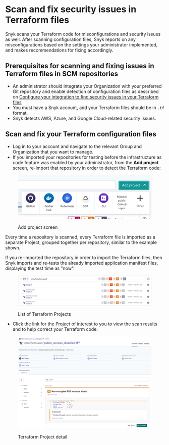 # Scan and fix security issues in Terraform files

Snyk scans your Terraform code for misconfigurations and security issues as well. After scanning configuration files, Snyk reports on any misconfigurations based on the settings your administrator implemented, and makes recommendations for fixing accordingly.

## Prerequisites for scanning and fixing issues in Terraform files in SCM repositories

* An administrator should integrate your Organization with your preferred Git repository and enable detection of configuration files as described on [Configure your integration to find security issues in your Terraform files](configure-your-integration-to-find-security-issues-in-your-terraform-files-current-iac.md)
* You must have a Snyk account, and your Terraform files should be in `.tf` format.
* Snyk detects AWS, Azure, and Google Cloud-related security issues.

## Scan and fix your Terraform configuration files

* Log in to your account and navigate to the relevant Group and Organization that you want to manage.
* If you  imported your repositories for testing before the infrastructure as code feature was enabled by your administrator, from the **Add project** screen, re-import that repository in order to detect the Terraform code:

<figure><img src="../../../../.gitbook/assets/screenshot_2020-07-09_at_12.44.03 (1) (1) (3) (3) (2) (1) (1) (1) (1) (1) (1) (1) (1) (1) (1) (1) (1) (1) (1) (1) (1) (1) (1) (1) (1) (1) (1) (1) (1) (1) (1) (1) (1) (1) (1) (1) (1) (1) (1) (1) (1) (1) (1) (1) (1) (1) (1) (1) (1) (1) (1) (1) (1)  (25).png" alt="Add project screen"><figcaption><p>Add project screen</p></figcaption></figure>

Every time a repository is scanned, every Terraform file is imported as a separate Project, grouped together per repository, similar to the example shown.

If you re-imported the repository in order to import the Terraform files, then Snyk imports and re-tests the already imported application manifest files, displaying the test time as "now".

<figure><img src="../../../../.gitbook/assets/image (63).png" alt="List of Terraform Projects"><figcaption><p>List of Terraform Projects</p></figcaption></figure>

* Click the link for the Project of interest to you to view the scan results and to help correct your Terraform code:

<figure><img src="../../../../.gitbook/assets/image (340) (1).png" alt="Terraform Project detail"><figcaption><p>Terraform Project detail</p></figcaption></figure>
